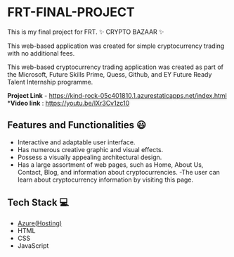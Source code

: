 # FRT-FINAL-PROJECT
This is my final project for FRT.
✨ CRYPTO BAZAAR ✨

This web-based application was created for simple cryptocurrency trading with no additional fees.

This web-based cryptocurrency trading application was created as part of the Microsoft, Future Skills Prime,
Quess, Github, and EY Future Ready Talent Internship programme.


**Project Link** - https://kind-rock-05c401810.1.azurestaticapps.net/index.html
***Video link** : https://youtu.be/IXr3Cv1zc10

## Features and Functionalities 😃

- Interactive and adaptable user interface.
- Has numerous creative graphic and visual effects.
- Possess a visually appealing architectural design.
- Has a large assortment of web pages, such as Home, About Us, Contact, Blog, and information about cryptocurrencies.
-The user can learn about cryptocurrency information by visiting this page.
  
## Tech Stack 💻
- [Azure(Hosting)](https://azure.microsoft.com/en-in/features/azure-portal/)
- HTML
- CSS
- JavaScript
